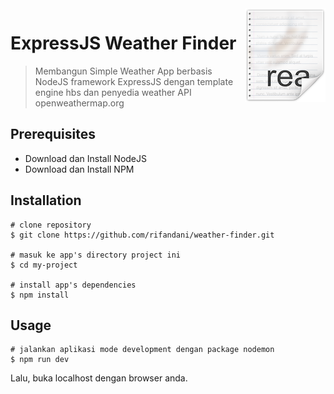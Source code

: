 <img src="icon.png" align="right" />

# ExpressJS Weather Finder

> Membangun Simple Weather App berbasis NodeJS framework ExpressJS dengan template engine hbs dan penyedia weather API openweathermap.org

## Prerequisites

- Download dan Install NodeJS
- Download dan Install NPM

## Installation

```
# clone repository
$ git clone https://github.com/rifandani/weather-finder.git

# masuk ke app's directory project ini
$ cd my-project

# install app's dependencies
$ npm install
```

## Usage

```
# jalankan aplikasi mode development dengan package nodemon
$ npm run dev
```

Lalu, buka localhost dengan browser anda.
